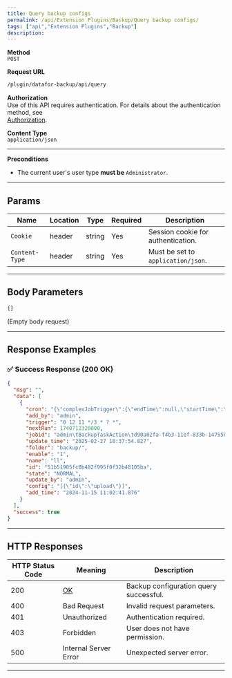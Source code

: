 ```yaml
---
title: Query backup configs
permalink: /api/Extension Plugins/Backup/Query backup configs/
tags: ["api","Extension Plugins","Backup"]
description:
---
```


**Method**  
`POST`

**Request URL**
```html
/plugin/datafor-backup/api/query
```

**Authorization**  
Use of this API requires authentication. For details about the authentication method, see  
[Authorization](/api/index/#_5-authentication-security).

**Content Type**  
`application/json`

---

**Preconditions**
- The current user's user type **must be** `Administrator`.

---

## **Params**

| Name          | Location | Type    | Required | Description |
|--------------|----------|---------|----------|-------------|
| `Cookie`     | header   | string  | Yes      | Session cookie for authentication. |
| `Content-Type` | header | string  | Yes      | Must be set to `application/json`. |

---

## **Body Parameters**

```json
{}
```
(Empty body request)

---

## **Response Examples**

### ✅ Success Response (200 OK)
```json
{
  "msg": "",
  "data": [
    {
      "cron": "{\"complexJobTrigger\":{\"endTime\":null,\"startTime\":\"2024-11-15T11:12:00.000+08:00\",\"uiPassParam\":\"DAILY\",\"repeatCount\":-1,\"cronString\":\"TO_BE_GENERATED\",\"repeatInterval\":259200}}",
      "add_by": "admin",
      "trigger": "0 12 11 */3 * ? *",
      "nextRun": 1740712320000,
      "jobid": "admin\tBackupTaskAction\td90a02fa-f4b3-11ef-833b-14755bc39e02",
      "update_time": "2025-02-27 10:37:54.827",
      "folder": "backup/",
      "enable": "1",
      "name": "ll",
      "id": "51b51905fc0b482f995f0f32b48105ba",
      "state": "NORMAL",
      "update_by": "admin",
      "config": "[{\"id\":\"upload\"}]",
      "add_time": "2024-11-15 11:02:41.876"
    }
  ],
  "success": true
}
```

---

## **HTTP Responses**

| HTTP Status Code | Meaning                                                 | Description |
|------------------|---------------------------------------------------------|-------------|
| 200              | [OK](https://tools.ietf.org/html/rfc7231#section-6.3.1) | Backup configuration query successful. |
| 400              | Bad Request                                             | Invalid request parameters. |
| 401              | Unauthorized                                            | Authentication required. |
| 403              | Forbidden                                               | User does not have permission. |
| 500              | Internal Server Error                                   | Unexpected server error. |

---
